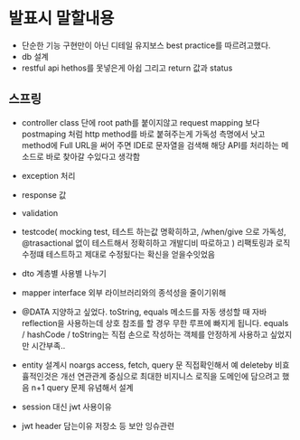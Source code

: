 # 발표시 말할내용
- 단순한 기능 구현만이 아닌 디테일 유지보스 best practice를 따르려고했다.
- db 설계
- restful api hethos를 못넣은게 아쉽 그리고 return 값과 status
## 스프링
- controller class 단에 root path를 붙이지않고 request mapping 보다 postmaping 처럼 http method를 바로 붙혀주는게 가독성 측명에서 낫고 
method에 Full URL을 써어 주면 IDE로 문자열을 검색해 해당 API를 처리하는 메소드로 바로 찾아갈 수있다고 생각함
- exception 처리
- response 값 
- validation
- testcode( mocking test, 테스트 하는값 명확히하고, /when/give 으로 가독성, @trasactional 없이 테스트해서 정확히하고 개발디비 따로하고 ) 리팩토링과 로직 수정떄 테스트하고 제대로 수정됬다는 확신을 얻을수잇었음
- dto 계층별 사용별 나누기 
- mapper interface 외부 라이브러리와의 종석성을 줄이기위해
- @DATA 지양하고 싶었다. toString, equals 메소드를 자동 생성할 때 자바 reflection을 사용하는데 상호 참조를 할 경우 무한 루프에 빠지게 됩니다. equals / hashCode / toString는 직접 손으로 작성하는 객체를 안정하게 사용하고 싶었지만 시간부족..
- entity 설계시 noargs access, fetch, query 문 직접확인해서 예 deleteby 비효휼적인것은 개선 연관관계 중심으로 
최대한 비지니스 로직을 도메인에 담으려고 했음 n+1 query 문제 유념해서 설계

- session 대신 jwt 사용이유
- jwt header 담는이유 저장소 등 보안 잉슈관련


## 
